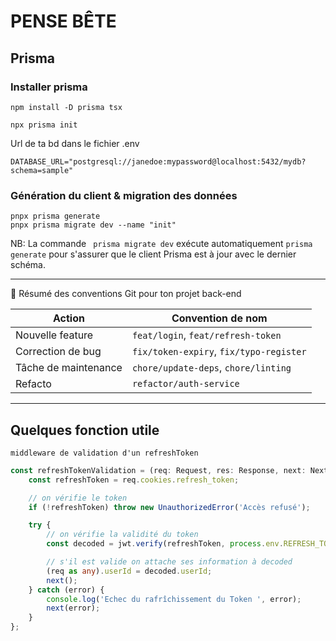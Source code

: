 # PENSE BÊTE

## Prisma

### Installer prisma

```code
npm install -D prisma tsx
```

```code
npx prisma init
```

Url de ta bd dans le fichier .env

```code
DATABASE_URL="postgresql://janedoe:mypassword@localhost:5432/mydb?schema=sample"
```

### Génération du client & migration des données

```code
pnpx prisma generate
pnpx prisma migrate dev --name "init"
```

NB: La commande ` prisma migrate dev` exécute automatiquement `prisma generate` pour s'assurer que le client Prisma est à jour avec le dernier schéma.

---

📌 Résumé des conventions Git pour ton projet back-end

| Action               | Convention de nom                       |
| -------------------- | --------------------------------------- |
| Nouvelle feature     | `feat/login`, `feat/refresh-token`      |
| Correction de bug    | `fix/token-expiry`, `fix/typo-register` |
| Tâche de maintenance | `chore/update-deps`, `chore/linting`    |
| Refacto              | `refactor/auth-service`                 |

---

## Quelques fonction utile

`middleware de validation d'un refreshToken`

```ts
const refreshTokenValidation = (req: Request, res: Response, next: NextFunction) => {
    const refreshToken = req.cookies.refresh_token;

    // on vérifie le token
    if (!refreshToken) throw new UnauthorizedError('Accès refusé');

    try {
        // on vérifie la validité du token
        const decoded = jwt.verify(refreshToken, process.env.REFRESH_TOKEN_SECRET!) as DecodedToken;

        // s'il est valide on attache ses information à decoded
        (req as any).userId = decoded.userId;
        next();
    } catch (error) {
        console.log('Echec du rafrîchissement du Token ', error);
        next(error);
    }
};
```
